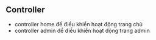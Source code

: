## Controller
- controller home để điều khiển hoạt động trang chủ
- controller admin để điều khiển hoạt động trang admin

